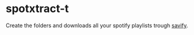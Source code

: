 # spotxtract-t

Create the folders and downloads all your spotify playlists trough [savify](https://github.com/LaurenceRawlings/savify).
